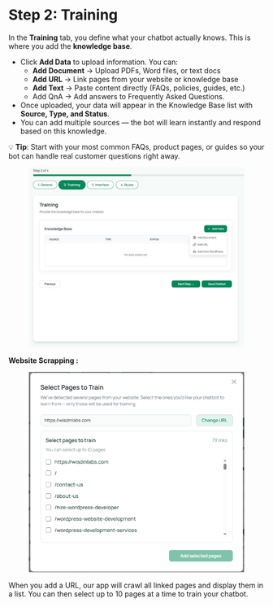 # Step 2: Training

In the **Training** tab, you define what your chatbot actually knows. This is where you add the **knowledge base**.

* Click **Add Data** to upload information. You can:
  * **Add Document** → Upload PDFs, Word files, or text docs
  * **Add URL** → Link pages from your website or knowledge base
  * **Add Text** → Paste content directly (FAQs, policies, guides, etc.)
  * Add QnA  → Add answers to Frequently Asked Questions. &#x20;
* Once uploaded, your data will appear in the Knowledge Base list with **Source, Type, and Status**.
* You can add multiple sources — the bot will learn instantly and respond based on this knowledge.

💡 **Tip**: Start with your most common FAQs, product pages, or guides so your bot can handle real customer questions right away.

<figure><img src="../.gitbook/assets/6.JPG" alt=""><figcaption></figcaption></figure>



**Website Scrapping :**&#x20;

<figure><img src="../.gitbook/assets/image (2) (1).png" alt=""><figcaption></figcaption></figure>

When you add a URL, our app will crawl all linked pages and display them in a list. You can then select up to 10 pages at a time to train your chatbot.
